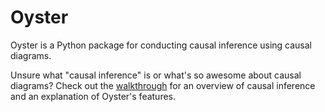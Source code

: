 # Oyster
Oyster is a Python package for conducting causal inference using causal diagrams.

Unsure what "causal inference" is or what's so awesome about causal diagrams? Check out the [walkthrough](walkthrough/1_intro_and_Causal_Diagrams.ipynb) for an overview of causal inference and an explanation of Oyster's features.
